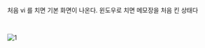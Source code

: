 
처음 vi 를 치면 기본 화면이 나온다. 윈도우로 치면 메모장을 처음 킨 상태다

<br>

![1](https://github.com/fxzz/CentOS/assets/3148006/d45f9fe3-fa17-46fa-aa8a-14b8509cf9ff)
